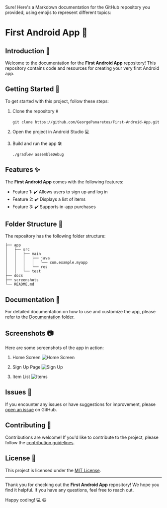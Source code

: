 Sure! Here's a Markdown documentation for the GitHub repository you provided, using emojis to represent different topics:

# First Android App :iphone:

## Introduction :wave:

Welcome to the documentation for the **First Android App** repository! This repository contains code and resources for creating your very first Android app.

## Getting Started :rocket:

To get started with this project, follow these steps:

1. Clone the repository :arrow_down:
   ```
   git clone https://github.com/GeorgePanaretos/First-Android-App.git
   ```

2. Open the project in Android Studio :computer:

3. Build and run the app :hammer_and_wrench:
   ```
   ./gradlew assembleDebug
   ```

## Features :sparkles:

The **First Android App** comes with the following features:

- Feature 1: :heavy_check_mark: Allows users to sign up and log in
- Feature 2: :heavy_check_mark: Displays a list of items
- Feature 3: :heavy_check_mark: Supports in-app purchases

## Folder Structure :file_folder:

The repository has the following folder structure:

```
├── app
│   ├── src
│   │   ├── main
│   │   │   ├── java
│   │   │   │   └── com.example.myapp
│   │   │   └── res
│   │   └── test
├── docs
├── screenshots
└── README.md
```

## Documentation :book:

For detailed documentation on how to use and customize the app, please refer to the [Documentation](docs/README.md) folder.

## Screenshots :camera:

Here are some screenshots of the app in action:

1. Home Screen
   ![Home Screen](screenshots/home.png)

2. Sign Up Page
   ![Sign Up](screenshots/signup.png)

3. Item List
   ![Items](screenshots/items.png)

## Issues :bug:

If you encounter any issues or have suggestions for improvement, please [open an issue](https://github.com/GeorgePanaretos/First-Android-App/issues) on GitHub.

## Contributing :handshake:

Contributions are welcome! If you'd like to contribute to the project, please follow the [contribution guidelines](CONTRIBUTING.md).

## License :scroll:

This project is licensed under the [MIT License](LICENSE).

---

Thank you for checking out the **First Android App** repository! We hope you find it helpful. If you have any questions, feel free to reach out.

Happy coding! :computer: :smiley:
